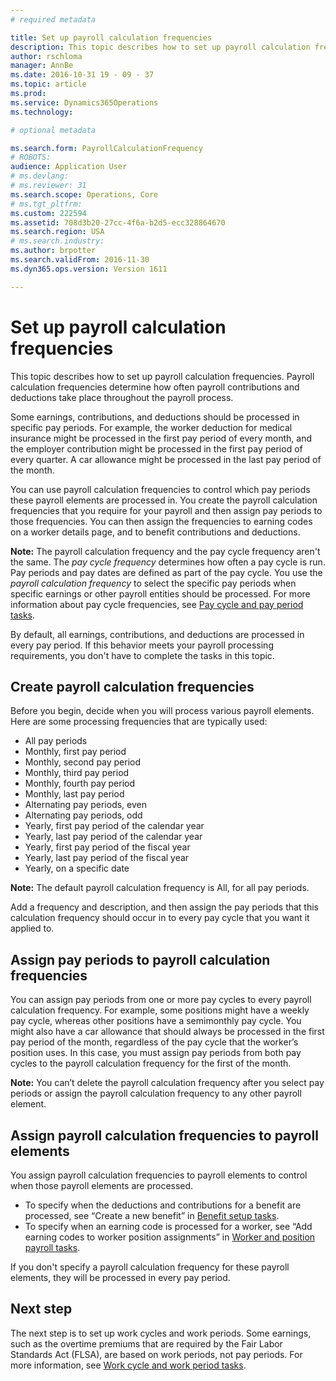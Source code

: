 ```yaml
---
# required metadata

title: Set up payroll calculation frequencies
description: This topic describes how to set up payroll calculation frequencies. Payroll calculation frequencies determine how often payroll contributions and deductions take place throughout the payroll process.
author: rschloma
manager: AnnBe
ms.date: 2016-10-31 19 - 09 - 37
ms.topic: article
ms.prod: 
ms.service: Dynamics365Operations
ms.technology: 

# optional metadata

ms.search.form: PayrollCalculationFrequency
# ROBOTS: 
audience: Application User
# ms.devlang: 
# ms.reviewer: 31
ms.search.scope: Operations, Core
# ms.tgt_pltfrm: 
ms.custom: 222594
ms.assetid: 708d3b20-27cc-4f6a-b2d5-ecc328864670
ms.search.region: USA
# ms.search.industry: 
ms.author: brpotter
ms.search.validFrom: 2016-11-30
ms.dyn365.ops.version: Version 1611

---
```


# Set up payroll calculation frequencies

This topic describes how to set up payroll calculation frequencies. Payroll calculation frequencies determine how often payroll contributions and deductions take place throughout the payroll process.

Some earnings, contributions, and deductions should be processed in specific pay periods. For example, the worker deduction for medical insurance might be processed in the first pay period of every month, and the employer contribution might be processed in the first pay period of every quarter. A car allowance might be processed in the last pay period of the month. 

You can use payroll calculation frequencies to control which pay periods these payroll elements are processed in. You create the payroll calculation frequencies that you require for your payroll and then assign pay periods to those frequencies. You can then assign the frequencies to earning codes on a worker details page, and to benefit contributions and deductions. 

**Note:** The payroll calculation frequency and the pay cycle frequency aren't the same. The *pay cycle frequency* determines how often a pay cycle is run. Pay periods and pay dates are defined as part of the pay cycle. You use the *payroll calculation frequency* to select the specific pay periods when specific earnings or other payroll entities should be processed. For more information about pay cycle frequencies, see [Pay cycle and pay period tasks](noam-usa-pay-cycle-pay-period-tasks-sample.md). 

By default, all earnings, contributions, and deductions are processed in every pay period. If this behavior meets your payroll processing requirements, you don't have to complete the tasks in this topic.

## Create payroll calculation frequencies
Before you begin, decide when you will process various payroll elements. Here are some processing frequencies that are typically used:

-   All pay periods
-   Monthly, first pay period
-   Monthly, second pay period
-   Monthly, third pay period
-   Monthly, fourth pay period
-   Monthly, last pay period
-   Alternating pay periods, even
-   Alternating pay periods, odd
-   Yearly, first pay period of the calendar year
-   Yearly, last pay period of the calendar year
-   Yearly, first pay period of the fiscal year
-   Yearly, last pay period of the fiscal year
-   Yearly, on a specific date

**Note:** The default payroll calculation frequency is All, for all pay periods. 

Add a frequency and description, and then assign the pay periods that this calculation frequency should occur in to every pay cycle that you want it applied to.

## Assign pay periods to payroll calculation frequencies
You can assign pay periods from one or more pay cycles to every payroll calculation frequency. For example, some positions might have a weekly pay cycle, whereas other positions have a semimonthly pay cycle. You might also have a car allowance that should always be processed in the first pay period of the month, regardless of the pay cycle that the worker’s position uses. In this case, you must assign pay periods from both pay cycles to the payroll calculation frequency for the first of the month. 

**Note:** You can’t delete the payroll calculation frequency after you select pay periods or assign the payroll calculation frequency to any other payroll element.

## Assign payroll calculation frequencies to payroll elements
You assign payroll calculation frequencies to payroll elements to control when those payroll elements are processed.

-   To specify when the deductions and contributions for a benefit are processed, see “Create a new benefit” in [Benefit setup tasks](noam-usa-benefit-set-up-tasks.md).
-   To specify when an earning code is processed for a worker, see “Add earning codes to worker position assignments” in [Worker and position payroll tasks](noam-usa-worker-position-payroll-tasks.md).

If you don't specify a payroll calculation frequency for these payroll elements, they will be processed in every pay period.

## Next step
The next step is to set up work cycles and work periods. Some earnings, such as the overtime premiums that are required by the Fair Labor Standards Act (FLSA), are based on work periods, not pay periods. For more information, see [Work cycle and work period tasks](noam-usa-work-cycle-work-period-tasks.md).

